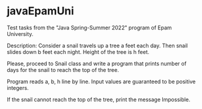 # javaEpamUni
Test tasks from the "Java Spring-Summer 2022" program of Epam University.

Description:
Consider a snail travels up a tree a feet each day. Then snail slides down b feet each night. Height of the tree is h feet.

Please, proceed to Snail class and write a program that prints number of days for the snail to reach the top of the tree.

Program reads a, b, h line by line. Input values are guaranteed to be positive integers.

If the snail cannot reach the top of the tree, print the message Impossible.

